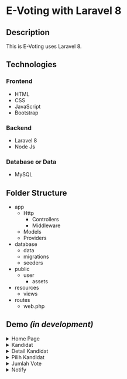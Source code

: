 # E-Voting with Laravel 8
## Description
This is E-Voting uses Laravel 8.

## Technologies
### Frontend
- HTML
- CSS
- JavaScript
- Bootstrap

### Backend
- Laravel 8
- Node Js
### Database or Data
- MySQL
## Folder Structure
- app
  - Http
    - Controllers
    - Middleware
  - Models
  - Providers
- database
  - data
  - migrations
  - seeders
- public
  - user
    - assets
- resources
  - views
- routes
  - web.php

## Demo *(in development)*

<details>
	<summary>Home Page</summary>
	
![Home Page](public/images/screenshot/index.png)
</details>

<details>
	<summary>Kandidat</summary>
	
![Kandidat](public/images/screenshot/kandidat.png)
</details>

<details>
	<summary>Detail Kandidat</summary>
	
![Detail Kandidat](public/images/screenshot/detail-kandidat.png)
</details>

<details>
	<summary>Pilih Kandidat</summary>
	
![Pilih Kandidat](public/images/screenshot/vote-kandidat.png)
</details>

<details>
	<summary>Jumlah Vote</summary>
	
![Jumlah Vote](public/images/screenshot/jumlah-vote.png)
</details>

<details>
	<summary>Notify</summary>
	
![Notify](public/images/screenshot/notify.png)
</details>

